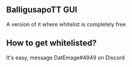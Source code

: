 ## BalligusapoTT GUI
A version of it where whitelist is completely free
## How to get whitelisted?
It's easy, message DatEmage#4949 on Discord
